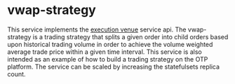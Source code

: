# vwap-strategy

This service implements the [execution venue](https://github.com/ettec/open-trading-platform/blob/master/protobuf/services/executionvenue.proto) service api.  The vwap-strategy is a trading strategy that splits a given order into child orders based upon historical trading volume in order to achieve the volume weighted average trade price within a given time interval.  This service is also intended as an example of how to build a trading strategy on the OTP platform.  The service can be scaled by increasing the statefulsets replica count.